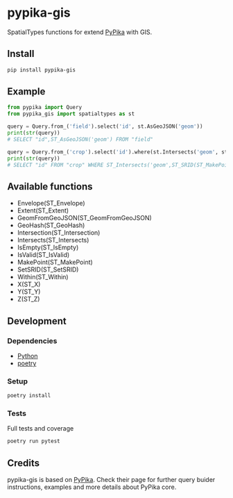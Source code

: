 # pypika-gis

SpatialTypes functions for extend [PyPika](https://github.com/kayak/pypika) with GIS.

## Install

```bash
pip install pypika-gis
```

## Example

```python
from pypika import Query
from pypika_gis import spatialtypes as st

query = Query.from_('field').select('id', st.AsGeoJSON('geom'))
print(str(query))
# SELECT "id",ST_AsGeoJSON('geom') FROM "field"

query = Query.from_('crop').select('id').where(st.Intersects('geom', st.SRID(st.MakePoint(10, 5), 4326)))
print(str(query))
# SELECT "id" FROM "crop" WHERE ST_Intersects('geom',ST_SRID(ST_MakePoint(10,5),4326))
```

## Available functions

- Envelope(ST_Envelope)
- Extent(ST_Extent)
- GeomFromGeoJSON(ST_GeomFromGeoJSON)
- GeoHash(ST_GeoHash)
- Intersection(ST_Intersection)
- Intersects(ST_Intersects)
- IsEmpty(ST_IsEmpty)
- IsValid(ST_IsValid)
- MakePoint(ST_MakePoint)
- SetSRID(ST_SetSRID)
- Within(ST_Within)
- X(ST_X)
- Y(ST_Y)
- Z(ST_Z)

## Development

### Dependencies

- [Python](https://www.python.org/downloads/)
- [poetry](https://poetry.eustace.io/)

### Setup

```bash
poetry install
```

### Tests

Full tests and coverage

```bash
poetry run pytest
```

## Credits

pypika-gis is based on [PyPika](https://github.com/kayak/pypika). Check their page for further query buider instructions, examples and more details about PyPika core.
